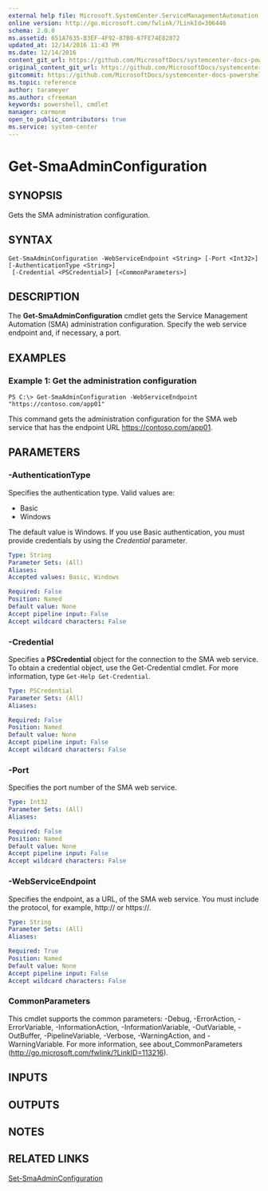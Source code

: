 ```yaml
---
external help file: Microsoft.SystemCenter.ServiceManagementAutomation.dll-Help.xml
online version: http://go.microsoft.com/fwlink/?LinkId=306446
schema: 2.0.0
ms.assetid: 651A7635-B3EF-4F92-87B0-67FE74E82072
updated_at: 12/14/2016 11:43 PM
ms.date: 12/14/2016
content_git_url: https://github.com/MicrosoftDocs/systemcenter-docs-powershell/blob/master/systemcenter-cmdlets/SystemCenter2016/ServiceManagementAutomation/v1.0/Get-SmaAdminConfiguration.md
original_content_git_url: https://github.com/MicrosoftDocs/systemcenter-docs-powershell/blob/master/systemcenter-cmdlets/SystemCenter2016/ServiceManagementAutomation/v1.0/Get-SmaAdminConfiguration.md
gitcommit: https://github.com/MicrosoftDocs/systemcenter-docs-powershell/blob/96cd9bd2780eb6b78c540fa00d3b8a4313e3ed40/systemcenter-cmdlets/SystemCenter2016/ServiceManagementAutomation/v1.0/Get-SmaAdminConfiguration.md
ms.topic: reference
author: tarameyer
ms.author: cfreeman
keywords: powershell, cmdlet
manager: carmonm
open_to_public_contributors: true
ms.service: system-center
---
```


# Get-SmaAdminConfiguration

## SYNOPSIS
Gets the SMA administration configuration.

## SYNTAX

```
Get-SmaAdminConfiguration -WebServiceEndpoint <String> [-Port <Int32>] [-AuthenticationType <String>]
 [-Credential <PSCredential>] [<CommonParameters>]
```

## DESCRIPTION
The **Get-SmaAdminConfiguration** cmdlet gets the Service Management Automation (SMA) administration configuration.
Specify the web service endpoint and, if necessary, a port.

## EXAMPLES

### Example 1: Get the administration configuration
```
PS C:\> Get-SmaAdminConfiguration -WebServiceEndpoint "https://contoso.com/app01"
```

This command gets the administration configuration for the SMA web service that has the endpoint URL https://contoso.com/app01.

## PARAMETERS

### -AuthenticationType
Specifies the authentication type.
Valid values are: 

- Basic
- Windows

The default value is Windows.
If you use Basic authentication, you must provide credentials by using the *Credential* parameter.

```yaml
Type: String
Parameter Sets: (All)
Aliases: 
Accepted values: Basic, Windows

Required: False
Position: Named
Default value: None
Accept pipeline input: False
Accept wildcard characters: False
```

### -Credential
Specifies a **PSCredential** object for the connection to the SMA web service.
To obtain a credential object, use the Get-Credential cmdlet.
For more information, type `Get-Help Get-Credential`.

```yaml
Type: PSCredential
Parameter Sets: (All)
Aliases: 

Required: False
Position: Named
Default value: None
Accept pipeline input: False
Accept wildcard characters: False
```

### -Port
Specifies the port number of the SMA web service.

```yaml
Type: Int32
Parameter Sets: (All)
Aliases: 

Required: False
Position: Named
Default value: None
Accept pipeline input: False
Accept wildcard characters: False
```

### -WebServiceEndpoint
Specifies the endpoint, as a URL, of the SMA web service.
You must include the protocol, for example, http:// or https://.

```yaml
Type: String
Parameter Sets: (All)
Aliases: 

Required: True
Position: Named
Default value: None
Accept pipeline input: False
Accept wildcard characters: False
```

### CommonParameters
This cmdlet supports the common parameters: -Debug, -ErrorAction, -ErrorVariable, -InformationAction, -InformationVariable, -OutVariable, -OutBuffer, -PipelineVariable, -Verbose, -WarningAction, and -WarningVariable. For more information, see about_CommonParameters (http://go.microsoft.com/fwlink/?LinkID=113216).

## INPUTS

## OUTPUTS

## NOTES

## RELATED LINKS

[Set-SmaAdminConfiguration](xref:SystemCenter2016/ServiceManagementAutomation/v1.0/Set-SmaAdminConfiguration.md)

